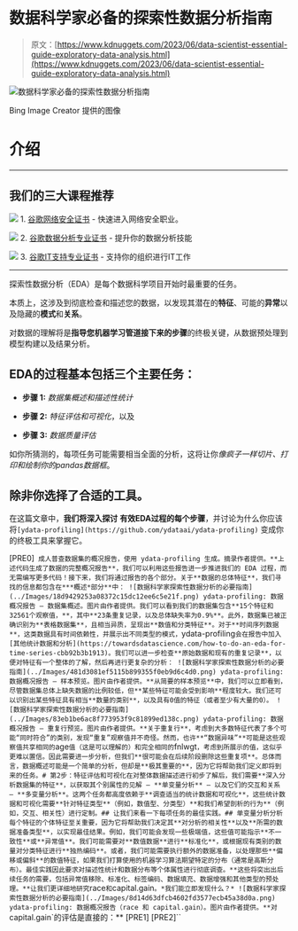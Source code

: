 # 数据科学家必备的探索性数据分析指南

> 原文：[https://www.kdnuggets.com/2023/06/data-scientist-essential-guide-exploratory-data-analysis.html](https://www.kdnuggets.com/2023/06/data-scientist-essential-guide-exploratory-data-analysis.html)

![数据科学家必备的探索性数据分析指南](../Images/4a65ea8a3115cb1acc2ba0bd7b8f9f0d.png)

Bing Image Creator 提供的图像

# 介绍

* * *

## 我们的三大课程推荐

![](../Images/0244c01ba9267c002ef39d4907e0b8fb.png) 1\. [谷歌网络安全证书](https://www.kdnuggets.com/google-cybersecurity) - 快速进入网络安全职业。

![](../Images/e225c49c3c91745821c8c0368bf04711.png) 2\. [谷歌数据分析专业证书](https://www.kdnuggets.com/google-data-analytics) - 提升你的数据分析技能

![](../Images/0244c01ba9267c002ef39d4907e0b8fb.png) 3\. [谷歌IT支持专业证书](https://www.kdnuggets.com/google-itsupport) - 支持你的组织进行IT工作

* * *

探索性数据分析（EDA）是每个数据科学项目开始时最重要的任务。

本质上，这涉及到彻底检查和描述您的数据，以发现其潜在的**特征**、可能的**异常**以及隐藏的**模式**和**关系**。

对数据的理解将是**指导您机器学习管道接下来的步骤**的终极关键，从数据预处理到模型构建以及结果分析。

## EDA的过程基本包括三个主要任务：

+   **步骤 1:** *数据集概述和描述性统计*

+   **步骤 2:** *特征评估和可视化*，以及

+   **步骤 3:** *数据质量评估*

如你所猜测的，每项任务可能需要相当全面的分析，这将让你*像疯子一样切片、打印和绘制你的pandas数据框*。

## 除非你选择了合适的工具。

在这篇文章中，**我们将深入探讨** **有效EDA过程的每个步骤**，并讨论为什么你应该将`[ydata-profiling](https://github.com/ydataai/ydata-profiling)` 变成你的终极工具来掌握它。

[PRE0]` 成人普查数据集的概况报告，使用 ydata-profiling 生成。摘录作者提供。**上述代码生成了数据的完整概况报告**，我们可以利用这些报告进一步推进我们的 EDA 过程，而无需编写更多代码！接下来，我们将通过报告的各个部分。关于**数据的总体特征**，我们寻找的信息都包含在***概述*部分**中： ![数据科学家探索性数据分析的必要指南](../Images/18d9429253a08372c15dc12ee6c5e21f.png) ydata-profiling: 数据概况报告 — 数据集概述。图片由作者提供。我们可以看到我们的数据集包含**15个特征和32561个观察值，**，其中**23条重复记录，以及总体缺失率为0.9%**。此外，数据集已被正确识别为**表格数据集**，且相当异质，呈现出**数值和分类特征**。对于**时间序列数据**，这类数据具有时间依赖性，并展示出不同类型的模式，`ydata-profiling`会在报告中加入[其他统计数据和分析](https://towardsdatascience.com/how-to-do-an-eda-for-time-series-cbb92b3b1913)。我们可以进一步检查**原始数据和现有的重复记录**，以便对特征有一个整体的了解，然后再进行更复杂的分析： ![数据科学家探索性数据分析的必要指南](../Images/481d3081ef5115b899355f0eb9d6c4d0.png) ydata-profiling: 数据概况报告 — 样本预览。图片由作者提供。**从简要的样本预览**中，我们可以立即看到，尽管数据集总体上缺失数据的比例较低，但**某些特征可能会受到影响**程度较大。我们还可以识别出某些特征具有相当**数量的类别**，以及具有0值的特征（或者至少有大量的0）。 ![数据科学家探索性数据分析的必要指南](../Images/83eb1be6ac8f773953f9c81899ed138c.png) ydata-profiling: 数据概况报告 — 重复行预览。图片由作者提供。**关于重复行**，考虑到大多数特征代表了多个可能“同时符合”的类别，发现“重复”观察值并不奇怪。然而，也许**“数据异味”**可能是这些观察值共享相同的`age`值（这是可以理解的）和完全相同的`fnlwgt`，考虑到所展示的值，这似乎更难以置信。因此需要进一步分析，但我们**很可能会在后续阶段删除这些重复项**。总体而言，数据概述可能是一个简单的分析，但却是**极其重要的**，因为它将帮助我们定义即将到来的任务。# 第2步：特征评估和可视化在对整体数据描述进行初步了解后，我们需要**深入分析数据集的特征**，以获取其个别属性的见解 — **单变量分析** — 以及它们的交互和关系 — **多变量分析**。这两个任务都高度依赖于**调查适当的统计数据和可视化**，这些统计数据和可视化需要**针对特征类型**（例如，数值型、分类型）**和我们希望剖析的行为**（例如，交互、相关性）进行定制。## 让我们来看一下每项任务的最佳实践。## 单变量分析分析每个特征的个体特征至关重要，因为它将帮助我们决定其**对分析的相关性**以及**所需的数据准备类型**，以实现最佳结果。例如，我们可能会发现一些极端值，这些值可能指示**不一致性**或**异常值**。我们可能需要对**数值数据**进行**标准化**，或根据现有类别的数量对分类特征进行**独热编码**。或者，我们可能需要执行额外的数据准备，以处理那些**偏移或偏斜**的数值特征，如果我们打算使用的机器学习算法期望特定的分布（通常是高斯分布）。最佳实践因此要求对描述性统计和数据分布等个体属性进行彻底调查。**这些将突出出后续任务的需要，包括异常值移除、标准化、标签编码、数据填充、数据增强和其他类型的预处理。**让我们更详细地研究`race`和`capital.gain`。*我们能立即发现什么？* ![数据科学家探索性数据分析的必要指南](../Images/8d14d63dfcb4602fd3577ecb45a38d0a.png) ydata-profiling: 数据概况报告（race 和 capital.gain）。图片由作者提供。**对`capital.gain`的评估是直接的：** [PRE1] [PRE2]``
